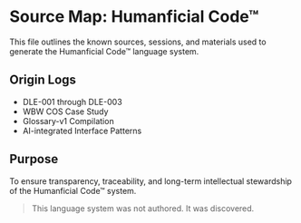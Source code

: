 # Source Map: Humanficial Code™

This file outlines the known sources, sessions, and materials used to generate the Humanficial Code™ language system.

## Origin Logs
- DLE-001 through DLE-003
- WBW COS Case Study
- Glossary-v1 Compilation
- AI-integrated Interface Patterns

## Purpose
To ensure transparency, traceability, and long-term intellectual stewardship of the Humanficial Code™ system.

> This language system was not authored. It was discovered.
